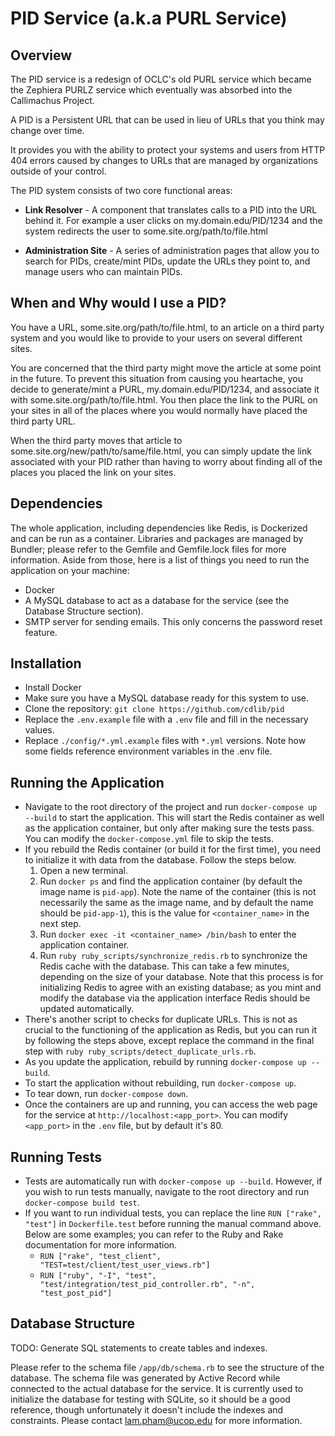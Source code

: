 # PID Service (a.k.a PURL Service)

## Overview

The PID service is a redesign of OCLC's old PURL service which became the Zephiera PURLZ service which eventually was absorbed into the Callimachus Project.

A PID is a Persistent URL that can be used in lieu of URLs that you think may change over time. 

It provides you with the ability to protect your systems and users from HTTP 404 errors caused by changes to URLs that are managed by organizations outside of your control.

The PID system consists of two core functional areas:
- **Link Resolver** - A component that translates calls to a PID into the URL behind it. For example a user clicks on my.domain.edu/PID/1234 and the system redirects the user to some.site.org/path/to/file.html

- **Administration Site** - A series of administration pages that allow you to search for PIDs, create/mint PIDs, update the URLs they point to, and manage users who can maintain PIDs.

## When and Why would I use a PID?
 
You have a URL, some.site.org/path/to/file.html, to an article on a third party system and you would like to provide to your users on several different sites.

You are concerned that the third party might move the article at some point in the future. To prevent this situation from causing you heartache, you decide to generate/mint a PURL, my.domain.edu/PID/1234, and associate it with some.site.org/path/to/file.html. You then place the link to the PURL on your sites in all of the places where you would normally have placed the third party URL.

When the third party moves that article to some.site.org/new/path/to/same/file.html, you can simply update the link associated with your PID rather than having to worry about finding all of the places you placed the link on your sites.

## Dependencies

The whole application, including dependencies like Redis, is Dockerized and can be run as a container. Libraries and packages are managed by Bundler; please refer to the Gemfile and Gemfile.lock files for more information. Aside from those, here is a list of things you need to run the application on your machine:
- Docker
- A MySQL database to act as a database for the service (see the Database Structure section).
- SMTP server for sending emails. This only concerns the password reset feature.

## Installation

- Install Docker
- Make sure you have a MySQL database ready for this system to use.
- Clone the repository: `git clone https://github.com/cdlib/pid`
- Replace the `.env.example` file with a `.env` file and fill in the necessary values.
- Replace `./config/*.yml.example` files with `*.yml` versions. Note how some fields reference environment variables in the .env file.


## Running the Application

- Navigate to the root directory of the project and run `docker-compose up --build` to start the application. This will start the Redis container as well as the application container, but only after making sure the tests pass. You can modify the `docker-compose.yml` file to skip the tests.
- If you rebuild the Redis container (or build it for the first time), you need to initialize it with data from the database. Follow the steps below.
  1. Open a new terminal.
  1. Run `docker ps` and find the application container (by default the image name is `pid-app`). Note the name of the container (this is not necessarily the same as the image name, and by default the name should be `pid-app-1`), this is the value for `<container_name>` in the next step.
  1. Run `docker exec -it <container_name> /bin/bash` to enter the application container.
  1. Run `ruby ruby_scripts/synchronize_redis.rb` to synchronize the Redis cache with the database. This can take a few minutes, depending on the size of your database. Note that this process is for initializing Redis to agree with an existing database; as you mint and modify the database via the application interface Redis should be updated automatically.
- There's another script to checks for duplicate URLs. This is not as crucial to the functioning of the application as Redis, but you can run it by following the steps above, except replace the command in the final step with `ruby ruby_scripts/detect_duplicate_urls.rb`.
- As you update the application, rebuild by running `docker-compose up --build`.
- To start the application without rebuilding, run `docker-compose up`.
- To tear down, run `docker-compose down`.
- Once the containers are up and running, you can access the web page for the service at `http://localhost:<app_port>`. You can modify `<app_port>` in the `.env` file, but by default it's 80.

## Running Tests

- Tests are automatically run with `docker-compose up --build`. However, if you wish to run tests manually, navigate to the root directory and run `docker-compose build test`.
- If you want to run individual tests, you can replace the line `RUN ["rake", "test"]` in `Dockerfile.test` before running the manual command above. Below are some examples; you can refer to the Ruby and Rake documentation for more information. 
  - `RUN ["rake", "test_client", "TEST=test/client/test_user_views.rb"]`
  - `RUN ["ruby", "-I", "test", "test/integration/test_pid_controller.rb", "-n", "test_post_pid"]`

## Database Structure

TODO: Generate SQL statements to create tables and indexes.

Please refer to the schema file `/app/db/schema.rb` to see the structure of the database. The schema file was generated by Active Record while connected to the actual database for the service. It is currently used to initialize the database for testing with SQLite, so it should be a good reference, though unfortunately it doesn't include the indexes and constraints. Please contact lam.pham@ucop.edu for more information.
